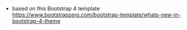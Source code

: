 * based on this Bootstrap 4 template https://www.bootstrapzero.com/bootstrap-template/whats-new-in-bootstrap-4-theme